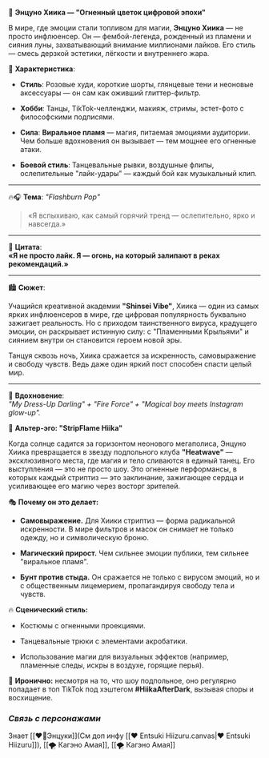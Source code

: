 🎀 **Энцуно Хиика — "Огненный цветок цифровой эпохи"**

В мире, где эмоции стали топливом для магии, **Энцуно Хиика** — не просто инфлюенсер. Он — фембой-легенда, рожденный из пламени и сияния луны, захватывающий внимание миллионами лайков. Его стиль — смесь дерзкой эстетики, лёгкости и внутреннего жара.

🌟 **Характеристика**:

- **Стиль**: Розовые худи, короткие шорты, глянцевые тени и неоновые аксессуары — он сам как оживший глиттер-фильтр.
    
- **Хобби**: Танцы, TikTok-челленджи, макияж, стримы, эстет-фото с философскими подписями.
    
- **Сила**: **Виральное пламя** — магия, питаемая эмоциями аудитории. Чем больше вдохновения он вызывает — тем мощнее его огненные атаки.
    
- **Боевой стиль**: Танцевальные рывки, воздушные флипы, ослепительные "лайк-удары" — каждый бой как музыкальный клип.
    

---

🔥🎧 **Тема**: _"Flashburn Pop"_

> «Я вспыхиваю, как самый горячий тренд — ослепительно, ярко и навсегда.»

---

💬 **Цитата**:  
**«Я не просто лайк. Я — огонь, на который залипают в реках рекомендаций.»**

---

🏙 **Сюжет**:

Учащийся креативной академии **"Shinsei Vibe"**, Хиика — один из самых ярких инфлюенсеров в мире, где цифровая популярность буквально зажигает реальность. Но с приходом таинственного вируса, крадущего эмоции, он раскрывает истинную силу: с "Пламенными Крыльями" и сиянием внутри он становится героем новой эры.

Танцуя сквозь ночь, Хиика сражается за искренность, самовыражение и свободу чувств. Ведь даже один яркий пост способен спасти целый мир.

---

🧠 **Вдохновение**:  
_"My Dress-Up Darling" + "Fire Force" + "Magical boy meets Instagram glow-up"._

  

💃 **Альтер-эго: "StripFlame Hiika"**

Когда солнце садится за горизонтом неонового мегаполиса, Энцуно Хиика превращается в звезду подпольного клуба **"Heatwave"** — эксклюзивного места, где магия и тело сливаются в единый танец. Его выступления — это не просто шоу. Это огненные перформансы, в которых каждый стриптиз — это заклинание, зажигающее сердца и усиливающее его магию через восторг зрителей.

🎭 **Почему он это делает:**

- **Самовыражение.** Для Хиики стриптиз — форма радикальной искренности. В мире фильтров и масок он снимает не только одежду, но и символическую броню.
    
- **Магический прирост.** Чем сильнее эмоции публики, тем сильнее "виральное пламя".
    
- **Бунт против стыда.** Он сражается не только с вирусом эмоций, но и с общественным лицемерием, пропагандируя свободу тела и чувств.
    

🔥 **Сценический стиль:**

- Костюмы с огненными проекциями.
    
- Танцевальные трюки с элементами акробатики.
    
- Использование магии для визуальных эффектов (например, пламенные следы, искры в воздухе, горящие перья).
    

📱 **Иронично:** несмотря на то, что шоу подпольное, оно регулярно попадает в топ TikTok под хэштегом **#HiikaAfterDark**, вызывая споры и восхищение.


### ***Cвязь с персонажами***
Знает [[❤️‍🔥Энцуки]](См доп инфу [[❤️ Entsuki Hiizuru.canvas|❤️ Entsuki Hiizuru]]), [[🌪️ Кагэно Амая]], [[🌪️ Кагэно Амая]]